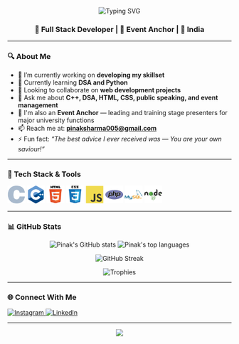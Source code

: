 <!-- Banner -->
<p align="center">
  <img src="https://readme-typing-svg.demolab.com?font=Fira+Code&weight=500&size=28&pause=1000&center=true&vCenter=true&width=650&lines=Hi+%F0%9F%91%8B%2C+I'm+Pinak+Sharma;A+Passionate+Full+Stack+Developer;Event+Anchor+%7C+Tech+Enthusiast+%F0%9F%92%BB;Welcome+to+my+GitHub+Profile!+%F0%9F%91%80" alt="Typing SVG" />
</p>

<h3 align="center">🚀 Full Stack Developer | 🎤 Event Anchor | 📍 India</h3>

---

### 🔍 About Me
- 🔭 I’m currently working on **developing my skillset**
- 🌱 Currently learning **DSA and Python**
- 🤝 Looking to collaborate on **web development projects**
- 💬 Ask me about **C++, DSA, HTML, CSS, public speaking, and event management**
- 🎤 I'm also an **Event Anchor** — leading and training stage presenters for major university functions
- 📫 Reach me at: **pinaksharma005@gmail.com**
- ⚡ Fun fact: *“The best advice I ever received was — You are your own saviour!”*

---

### 🧰 Tech Stack & Tools
<p align="left">
  <a href="https://www.geeksforgeeks.org/c-programming-language/" target="_blank"><img src="https://raw.githubusercontent.com/devicons/devicon/master/icons/c/c-original.svg" alt="C" width="40" height="40"/></a>
  <a href="https://www.geeksforgeeks.org/c-plus-plus/" target="_blank"><img src="https://raw.githubusercontent.com/devicons/devicon/master/icons/cplusplus/cplusplus-original.svg" alt="C++" width="40" height="40"/></a>
  <a href="https://www.w3schools.com/html/" target="_blank"><img src="https://raw.githubusercontent.com/devicons/devicon/master/icons/html5/html5-original-wordmark.svg" alt="HTML5" width="40" height="40"/></a>
  <a href="https://www.w3schools.com/css/" target="_blank"><img src="https://raw.githubusercontent.com/devicons/devicon/master/icons/css3/css3-original-wordmark.svg" alt="CSS3" width="40" height="40"/></a>
  <a href="https://developer.mozilla.org/en-US/docs/Web/JavaScript" target="_blank"><img src="https://raw.githubusercontent.com/devicons/devicon/master/icons/javascript/javascript-original.svg" alt="JavaScript" width="40" height="40"/></a>
  <a href="https://www.php.net/" target="_blank"><img src="https://raw.githubusercontent.com/devicons/devicon/master/icons/php/php-original.svg" alt="PHP" width="40" height="40"/></a>
  <a href="https://www.mysql.com/" target="_blank"><img src="https://raw.githubusercontent.com/devicons/devicon/master/icons/mysql/mysql-original-wordmark.svg" alt="MySQL" width="40" height="40"/></a>
  <a href="https://nodejs.org/en/" target="_blank"><img src="https://raw.githubusercontent.com/devicons/devicon/master/icons/nodejs/nodejs-original-wordmark.svg" alt="Node.js" width="40" height="40"/></a>
</p>

---

### 📊 GitHub Stats
<p align="center">
  <img src="https://github-readme-stats.vercel.app/api?username=pinaksharma3010&show_icons=true&theme=react&hide_border=true" alt="Pinak's GitHub stats" />
  <img src="https://github-readme-stats.vercel.app/api/top-langs/?username=pinaksharma3010&layout=compact&theme=react&hide_border=true" alt="Pinak's top languages" />
</p>

<p align="center">
  <img src="https://github-readme-streak-stats.herokuapp.com/?user=pinaksharma3010&theme=react&hide_border=true" alt="GitHub Streak" />
</p>

<p align="center">
  <img src="https://github-profile-trophy.vercel.app/?username=pinaksharma3010&theme=onestar&no-frame=true&row=1&column=6" alt="Trophies" />
</p>

---

### 🌐 Connect With Me
<p align="left">
  <a href="https://www.instagram.com/pinaksharma3010" target="_blank">
    <img src="https://raw.githubusercontent.com/gauravghongde/social-icons/master/SVG/White/Instagram_white.svg" alt="Instagram" width="40" height="40"/>
  </a>
  <a href="https://www.linkedin.com/in/pinak-sharma-0496a428b/" target="_blank">
    <img src="https://raw.githubusercontent.com/gauravghongde/social-icons/master/SVG/White/LinkedIN_white.svg" alt="LinkedIn" width="40" height="40"/>
  </a>
</p>

---

<p align="center">
  <img src="https://profile-counter.glitch.me/pinaksharma3010/count.svg?" />
</p>
